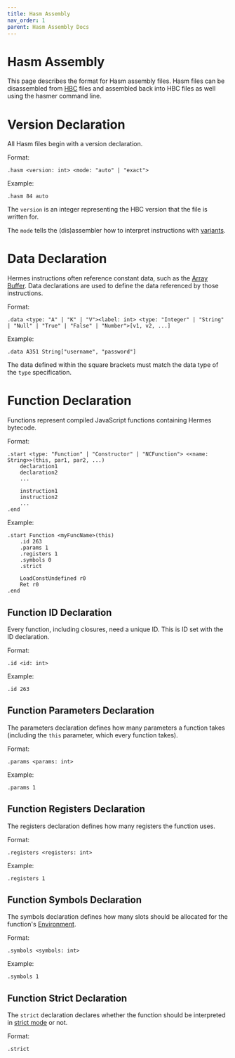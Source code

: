 ```yaml
---
title: Hasm Assembly
nav_order: 1
parent: Hasm Assembly Docs
---
```


# Hasm Assembly

This page describes the format for Hasm assembly files.
Hasm files can be disassembled from [HBC](./concepts#hbc) files and assembled back into HBC files as well using the hasmer command line.

# Version Declaration

All Hasm files begin with a version declaration.

Format:
```
.hasm <version: int> <mode: "auto" | "exact">
```
Example:
```hasm
.hasm 84 auto
```

The `version` is an integer representing the HBC version that the file is written for.

The `mode` tells the (dis)assembler how to interpret instructions with [variants](./concepts#variant-instructions).

# Data Declaration

Hermes instructions often reference constant data, such as the [Array Buffer](./concepts.md#array-buffer). Data declarations are used to define the data referenced by those instructions.

Format:
```
.data <type: "A" | "K" | "V"><label: int> <type: "Integer" | "String" | "Null" | "True" | "False" | "Number">[v1, v2, ...]
```
Example:
```hasm
.data A351 String["username", "password"]
```

The data defined within the square brackets must match the data type of the `type` specification. 

# Function Declaration

Functions represent compiled JavaScript functions containing Hermes bytecode.

Format:
```
.start <type: "Function" | "Constructor" | "NCFunction"> <<name: String>>(this, par1, par2, ...)
    declaration1
    declaration2
    ...

    instruction1
    instruction2
    ...
.end
```
Example:
```
.start Function <myFuncName>(this)
    .id 263
    .params 1
    .registers 1
    .symbols 0
    .strict

    LoadConstUndefined r0
    Ret r0
.end
```

## Function ID Declaration

Every function, including closures, need a unique ID. This is ID set with the ID declaration.

Format:
```
.id <id: int>
```
Example:
```hasm
.id 263
```

## Function Parameters Declaration

The parameters declaration defines how many parameters a function takes (including the `this` parameter, which every function takes).

Format:
```
.params <params: int>
```
Example:
```hasm
.params 1
```

## Function Registers Declaration

The registers declaration defines how many registers the function uses.

Format:
```
.registers <registers: int>
```
Example:
```hasm
.registers 1
```

## Function Symbols Declaration

The symbols declaration defines how many slots should be allocated for the function's [Environment](./concepts.md#environment).

Format:
```
.symbols <symbols: int>
```
Example:
```hasm
.symbols 1
```

## Function Strict Declaration

The `strict` declaration declares whether the function should be interpreted in [strict mode](https://developer.mozilla.org/en-US/docs/Web/JavaScript/Reference/Strict_mode) or not. 

Format:
```
.strict
```

